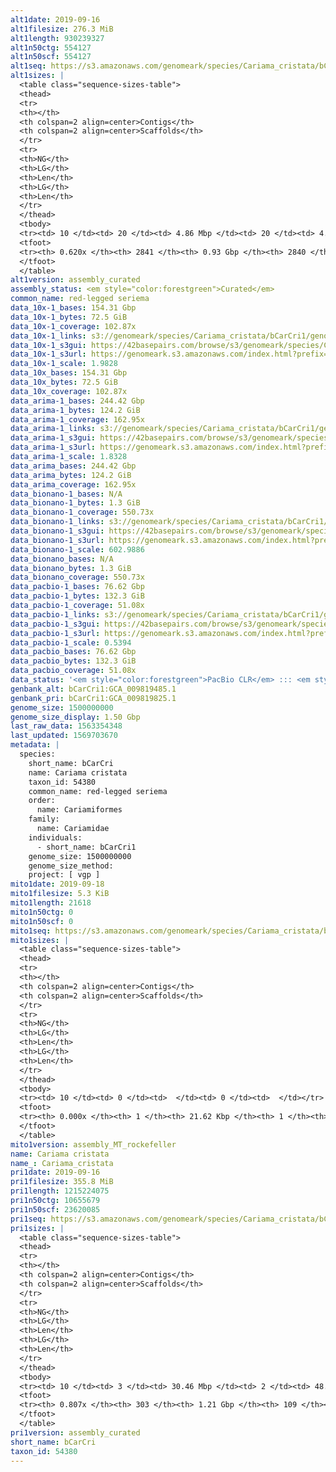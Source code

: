 ```yaml
---
alt1date: 2019-09-16
alt1filesize: 276.3 MiB
alt1length: 930239327
alt1n50ctg: 554127
alt1n50scf: 554127
alt1seq: https://s3.amazonaws.com/genomeark/species/Cariama_cristata/bCarCri1/assembly_curated/bCarCri1.alt.cur.20190916.fasta.gz
alt1sizes: |
  <table class="sequence-sizes-table">
  <thead>
  <tr>
  <th></th>
  <th colspan=2 align=center>Contigs</th>
  <th colspan=2 align=center>Scaffolds</th>
  </tr>
  <tr>
  <th>NG</th>
  <th>LG</th>
  <th>Len</th>
  <th>LG</th>
  <th>Len</th>
  </tr>
  </thead>
  <tbody>
  <tr><td> 10 </td><td> 20 </td><td> 4.86 Mbp </td><td> 20 </td><td> 4.86 Mbp </td></tr>  <tr><td> 20 </td><td> 59 </td><td> 3.14 Mbp </td><td> 59 </td><td> 3.14 Mbp </td></tr>  <tr><td> 30 </td><td> 121 </td><td> 1.95 Mbp </td><td> 121 </td><td> 1.95 Mbp </td></tr>  <tr><td> 40 </td><td> 217 </td><td> 1.22 Mbp </td><td> 217 </td><td> 1.22 Mbp </td></tr>  <tr style="background-color:#cccccc;"><td> 50 </td><td> 395 </td><td> 0.55 Mbp </td><td> 395 </td><td> 0.55 Mbp </td></tr>  <tr><td> 60 </td><td> 1785 </td><td> 43.71 Kbp </td><td> 1784 </td><td> 43.71 Kbp </td></tr>  <tr><td> 70 </td><td> 0 </td><td>  </td><td> 0 </td><td>  </td></tr>  <tr><td> 80 </td><td> 0 </td><td>  </td><td> 0 </td><td>  </td></tr>  <tr><td> 90 </td><td> 0 </td><td>  </td><td> 0 </td><td>  </td></tr>  <tr><td> 100 </td><td> 0 </td><td>  </td><td> 0 </td><td>  </td></tr>  </tbody>
  <tfoot>
  <tr><th> 0.620x </th><th> 2841 </th><th> 0.93 Gbp </th><th> 2840 </th><th> 0.93 Gbp </th></tr>
  </tfoot>
  </table>
alt1version: assembly_curated
assembly_status: <em style="color:forestgreen">Curated</em>
common_name: red-legged seriema
data_10x-1_bases: 154.31 Gbp
data_10x-1_bytes: 72.5 GiB
data_10x-1_coverage: 102.87x
data_10x-1_links: s3://genomeark/species/Cariama_cristata/bCarCri1/genomic_data/10x/<br>
data_10x-1_s3gui: https://42basepairs.com/browse/s3/genomeark/species/Cariama_cristata/bCarCri1/genomic_data/10x/
data_10x-1_s3url: https://genomeark.s3.amazonaws.com/index.html?prefix=species/Cariama_cristata/bCarCri1/genomic_data/10x/
data_10x-1_scale: 1.9828
data_10x_bases: 154.31 Gbp
data_10x_bytes: 72.5 GiB
data_10x_coverage: 102.87x
data_arima-1_bases: 244.42 Gbp
data_arima-1_bytes: 124.2 GiB
data_arima-1_coverage: 162.95x
data_arima-1_links: s3://genomeark/species/Cariama_cristata/bCarCri1/genomic_data/arima/<br>
data_arima-1_s3gui: https://42basepairs.com/browse/s3/genomeark/species/Cariama_cristata/bCarCri1/genomic_data/arima/
data_arima-1_s3url: https://genomeark.s3.amazonaws.com/index.html?prefix=species/Cariama_cristata/bCarCri1/genomic_data/arima/
data_arima-1_scale: 1.8328
data_arima_bases: 244.42 Gbp
data_arima_bytes: 124.2 GiB
data_arima_coverage: 162.95x
data_bionano-1_bases: N/A
data_bionano-1_bytes: 1.3 GiB
data_bionano-1_coverage: 550.73x
data_bionano-1_links: s3://genomeark/species/Cariama_cristata/bCarCri1/genomic_data/bionano/<br>
data_bionano-1_s3gui: https://42basepairs.com/browse/s3/genomeark/species/Cariama_cristata/bCarCri1/genomic_data/bionano/
data_bionano-1_s3url: https://genomeark.s3.amazonaws.com/index.html?prefix=species/Cariama_cristata/bCarCri1/genomic_data/bionano/
data_bionano-1_scale: 602.9886
data_bionano_bases: N/A
data_bionano_bytes: 1.3 GiB
data_bionano_coverage: 550.73x
data_pacbio-1_bases: 76.62 Gbp
data_pacbio-1_bytes: 132.3 GiB
data_pacbio-1_coverage: 51.08x
data_pacbio-1_links: s3://genomeark/species/Cariama_cristata/bCarCri1/genomic_data/pacbio/<br>
data_pacbio-1_s3gui: https://42basepairs.com/browse/s3/genomeark/species/Cariama_cristata/bCarCri1/genomic_data/pacbio/
data_pacbio-1_s3url: https://genomeark.s3.amazonaws.com/index.html?prefix=species/Cariama_cristata/bCarCri1/genomic_data/pacbio/
data_pacbio-1_scale: 0.5394
data_pacbio_bases: 76.62 Gbp
data_pacbio_bytes: 132.3 GiB
data_pacbio_coverage: 51.08x
data_status: '<em style="color:forestgreen">PacBio CLR</em> ::: <em style="color:forestgreen">10x</em> ::: <em style="color:forestgreen">Arima</em>'
genbank_alt: bCarCri1:GCA_009819485.1
genbank_pri: bCarCri1:GCA_009819825.1
genome_size: 1500000000
genome_size_display: 1.50 Gbp
last_raw_data: 1563354348
last_updated: 1569703670
metadata: |
  species:
    short_name: bCarCri
    name: Cariama cristata
    taxon_id: 54380
    common_name: red-legged seriema
    order:
      name: Cariamiformes
    family:
      name: Cariamidae
    individuals:
      - short_name: bCarCri1
    genome_size: 1500000000
    genome_size_method:
    project: [ vgp ]
mito1date: 2019-09-18
mito1filesize: 5.3 KiB
mito1length: 21618
mito1n50ctg: 0
mito1n50scf: 0
mito1seq: https://s3.amazonaws.com/genomeark/species/Cariama_cristata/bCarCri1/assembly_MT_rockefeller/bCarCri1.MT.20190918.fasta.gz
mito1sizes: |
  <table class="sequence-sizes-table">
  <thead>
  <tr>
  <th></th>
  <th colspan=2 align=center>Contigs</th>
  <th colspan=2 align=center>Scaffolds</th>
  </tr>
  <tr>
  <th>NG</th>
  <th>LG</th>
  <th>Len</th>
  <th>LG</th>
  <th>Len</th>
  </tr>
  </thead>
  <tbody>
  <tr><td> 10 </td><td> 0 </td><td>  </td><td> 0 </td><td>  </td></tr>  <tr><td> 20 </td><td> 0 </td><td>  </td><td> 0 </td><td>  </td></tr>  <tr><td> 30 </td><td> 0 </td><td>  </td><td> 0 </td><td>  </td></tr>  <tr><td> 40 </td><td> 0 </td><td>  </td><td> 0 </td><td>  </td></tr>  <tr style="background-color:#cccccc;"><td> 50 </td><td> 0 </td><td style="background-color:#ff8888;">  </td><td> 0 </td><td style="background-color:#ff8888;">  </td></tr>  <tr><td> 60 </td><td> 0 </td><td>  </td><td> 0 </td><td>  </td></tr>  <tr><td> 70 </td><td> 0 </td><td>  </td><td> 0 </td><td>  </td></tr>  <tr><td> 80 </td><td> 0 </td><td>  </td><td> 0 </td><td>  </td></tr>  <tr><td> 90 </td><td> 0 </td><td>  </td><td> 0 </td><td>  </td></tr>  <tr><td> 100 </td><td> 0 </td><td>  </td><td> 0 </td><td>  </td></tr>  </tbody>
  <tfoot>
  <tr><th> 0.000x </th><th> 1 </th><th> 21.62 Kbp </th><th> 1 </th><th> 21.62 Kbp </th></tr>
  </tfoot>
  </table>
mito1version: assembly_MT_rockefeller
name: Cariama cristata
name_: Cariama_cristata
pri1date: 2019-09-16
pri1filesize: 355.8 MiB
pri1length: 1215224075
pri1n50ctg: 10655679
pri1n50scf: 23620085
pri1seq: https://s3.amazonaws.com/genomeark/species/Cariama_cristata/bCarCri1/assembly_curated/bCarCri1.pri.cur.20190916.fasta.gz
pri1sizes: |
  <table class="sequence-sizes-table">
  <thead>
  <tr>
  <th></th>
  <th colspan=2 align=center>Contigs</th>
  <th colspan=2 align=center>Scaffolds</th>
  </tr>
  <tr>
  <th>NG</th>
  <th>LG</th>
  <th>Len</th>
  <th>LG</th>
  <th>Len</th>
  </tr>
  </thead>
  <tbody>
  <tr><td> 10 </td><td> 3 </td><td> 30.46 Mbp </td><td> 2 </td><td> 48.85 Mbp </td></tr>  <tr><td> 20 </td><td> 9 </td><td> 22.16 Mbp </td><td> 5 </td><td> 45.05 Mbp </td></tr>  <tr><td> 30 </td><td> 17 </td><td> 17.93 Mbp </td><td> 9 </td><td> 37.39 Mbp </td></tr>  <tr><td> 40 </td><td> 26 </td><td> 14.09 Mbp </td><td> 13 </td><td> 30.18 Mbp </td></tr>  <tr style="background-color:#cccccc;"><td> 50 </td><td> 39 </td><td style="background-color:#88ff88;"> 10.66 Mbp </td><td> 19 </td><td style="background-color:#88ff88;"> 23.62 Mbp </td></tr>  <tr><td> 60 </td><td> 55 </td><td> 7.81 Mbp </td><td> 26 </td><td> 20.06 Mbp </td></tr>  <tr><td> 70 </td><td> 84 </td><td> 3.85 Mbp </td><td> 34 </td><td> 15.30 Mbp </td></tr>  <tr><td> 80 </td><td> 179 </td><td> 353.06 Kbp </td><td> 51 </td><td> 2.99 Mbp </td></tr>  <tr><td> 90 </td><td> 0 </td><td>  </td><td> 0 </td><td>  </td></tr>  <tr><td> 100 </td><td> 0 </td><td>  </td><td> 0 </td><td>  </td></tr>  </tbody>
  <tfoot>
  <tr><th> 0.807x </th><th> 303 </th><th> 1.21 Gbp </th><th> 109 </th><th> 1.22 Gbp </th></tr>
  </tfoot>
  </table>
pri1version: assembly_curated
short_name: bCarCri
taxon_id: 54380
---
```

